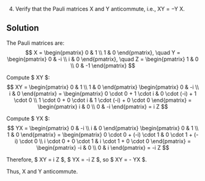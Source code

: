 4. Verify that the Pauli matrices X and Y anticommute, i.e., XY = −Y X.

## Solution

The Pauli matrices are:
$$
X = \begin{pmatrix} 0 & 1 \\ 1 & 0 \end{pmatrix}, \quad Y = \begin{pmatrix} 0 & -i \\ i & 0 \end{pmatrix}, \quad Z = \begin{pmatrix} 1 & 0 \\ 0 & -1 \end{pmatrix}
$$

Compute $ XY $:
$$
XY = \begin{pmatrix} 0 & 1 \\ 1 & 0 \end{pmatrix} \begin{pmatrix} 0 & -i \\ i & 0 \end{pmatrix} = \begin{pmatrix} 0 \cdot 0 + 1 \cdot i & 0 \cdot (-i) + 1 \cdot 0 \\ 1 \cdot 0 + 0 \cdot i & 1 \cdot (-i) + 0 \cdot 0 \end{pmatrix} = \begin{pmatrix} i & 0 \\ 0 & -i \end{pmatrix} = i Z
$$

Compute $ YX $:
$$
YX = \begin{pmatrix} 0 & -i \\ i & 0 \end{pmatrix} \begin{pmatrix} 0 & 1 \\ 1 & 0 \end{pmatrix} = \begin{pmatrix} 0 \cdot 0 + (-i) \cdot 1 & 0 \cdot 1 + (-i) \cdot 0 \\ i \cdot 0 + 0 \cdot 1 & i \cdot 1 + 0 \cdot 0 \end{pmatrix} = \begin{pmatrix} -i & 0 \\ 0 & i \end{pmatrix} = -i Z
$$

Therefore, $ XY = i Z $, $ YX = -i Z $, so $ XY = - YX $.

Thus, X and Y anticommute.
